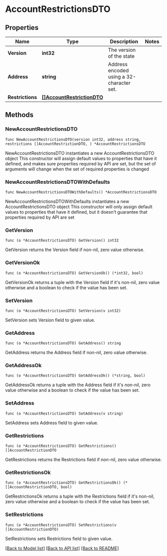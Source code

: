 # AccountRestrictionsDTO

## Properties

Name | Type | Description | Notes
------------ | ------------- | ------------- | -------------
**Version** | **int32** | The version of the state | 
**Address** | **string** | Address encoded using a 32-character set. | 
**Restrictions** | [**[]AccountRestrictionDTO**](AccountRestrictionDTO.md) |  | 

## Methods

### NewAccountRestrictionsDTO

`func NewAccountRestrictionsDTO(version int32, address string, restrictions []AccountRestrictionDTO, ) *AccountRestrictionsDTO`

NewAccountRestrictionsDTO instantiates a new AccountRestrictionsDTO object
This constructor will assign default values to properties that have it defined,
and makes sure properties required by API are set, but the set of arguments
will change when the set of required properties is changed

### NewAccountRestrictionsDTOWithDefaults

`func NewAccountRestrictionsDTOWithDefaults() *AccountRestrictionsDTO`

NewAccountRestrictionsDTOWithDefaults instantiates a new AccountRestrictionsDTO object
This constructor will only assign default values to properties that have it defined,
but it doesn't guarantee that properties required by API are set

### GetVersion

`func (o *AccountRestrictionsDTO) GetVersion() int32`

GetVersion returns the Version field if non-nil, zero value otherwise.

### GetVersionOk

`func (o *AccountRestrictionsDTO) GetVersionOk() (*int32, bool)`

GetVersionOk returns a tuple with the Version field if it's non-nil, zero value otherwise
and a boolean to check if the value has been set.

### SetVersion

`func (o *AccountRestrictionsDTO) SetVersion(v int32)`

SetVersion sets Version field to given value.


### GetAddress

`func (o *AccountRestrictionsDTO) GetAddress() string`

GetAddress returns the Address field if non-nil, zero value otherwise.

### GetAddressOk

`func (o *AccountRestrictionsDTO) GetAddressOk() (*string, bool)`

GetAddressOk returns a tuple with the Address field if it's non-nil, zero value otherwise
and a boolean to check if the value has been set.

### SetAddress

`func (o *AccountRestrictionsDTO) SetAddress(v string)`

SetAddress sets Address field to given value.


### GetRestrictions

`func (o *AccountRestrictionsDTO) GetRestrictions() []AccountRestrictionDTO`

GetRestrictions returns the Restrictions field if non-nil, zero value otherwise.

### GetRestrictionsOk

`func (o *AccountRestrictionsDTO) GetRestrictionsOk() (*[]AccountRestrictionDTO, bool)`

GetRestrictionsOk returns a tuple with the Restrictions field if it's non-nil, zero value otherwise
and a boolean to check if the value has been set.

### SetRestrictions

`func (o *AccountRestrictionsDTO) SetRestrictions(v []AccountRestrictionDTO)`

SetRestrictions sets Restrictions field to given value.



[[Back to Model list]](../README.md#documentation-for-models) [[Back to API list]](../README.md#documentation-for-api-endpoints) [[Back to README]](../README.md)


